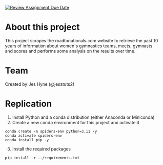 [![Review Assignment Due Date](https://classroom.github.com/assets/deadline-readme-button-22041afd0340ce965d47ae6ef1cefeee28c7c493a6346c4f15d667ab976d596c.svg)](https://classroom.github.com/a/VaFOWmpj)

# About this project
This project scrapes the roadtonationals.com website to retrieve the past 10 years of information about women's gymnastics teams, meets, gymnasts and scores and performs some analysis on the results over time.

# Team
Created by Jes Hyne (@jesatuts2)

# Replication
1. Install Python and a conda distribution (either Anaconda or Miniconda)
2. Create a new conda environment for this project and activate it

```
conda create -n spiders-env python=3.11 -y
conda activate spiders-env
conda install pip -y
```

3. Install the required packages

```
pip install -r ../requirements.txt
```
